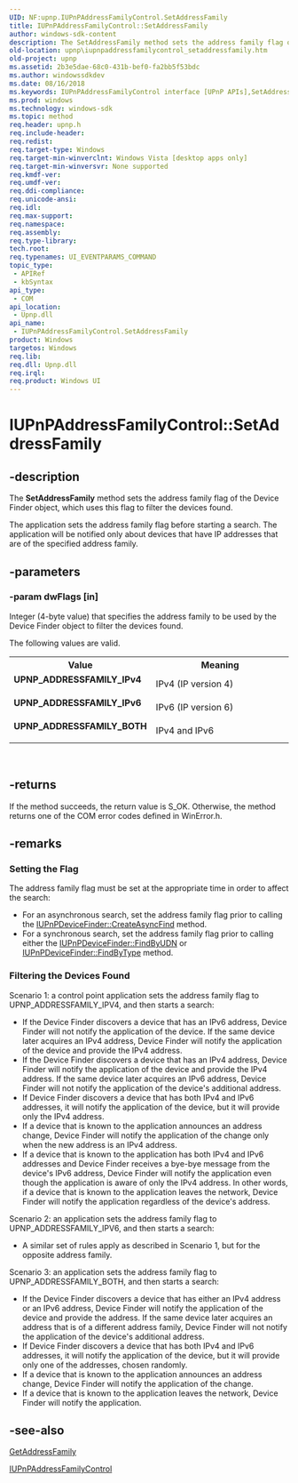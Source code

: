 ```yaml
---
UID: NF:upnp.IUPnPAddressFamilyControl.SetAddressFamily
title: IUPnPAddressFamilyControl::SetAddressFamily
author: windows-sdk-content
description: The SetAddressFamily method sets the address family flag of the Device Finder object, which uses this flag to filter the devices found.
old-location: upnp\iupnpaddressfamilycontrol_setaddressfamily.htm
old-project: upnp
ms.assetid: 2b3e5dae-68c0-431b-bef0-fa2bb5f53bdc
ms.author: windowssdkdev
ms.date: 08/16/2018
ms.keywords: IUPnPAddressFamilyControl interface [UPnP APIs],SetAddressFamily method, IUPnPAddressFamilyControl.SetAddressFamily, IUPnPAddressFamilyControl::SetAddressFamily, SetAddressFamily, SetAddressFamily method [UPnP APIs], SetAddressFamily method [UPnP APIs],IUPnPAddressFamilyControl interface, UPNP_ADDRESSFAMILY_BOTH, UPNP_ADDRESSFAMILY_IPv4, UPNP_ADDRESSFAMILY_IPv6, upnp.iupnpaddressfamilycontrol_setaddressfamily, upnp/IUPnPAddressFamilyControl::SetAddressFamily
ms.prod: windows
ms.technology: windows-sdk
ms.topic: method
req.header: upnp.h
req.include-header: 
req.redist: 
req.target-type: Windows
req.target-min-winverclnt: Windows Vista [desktop apps only]
req.target-min-winversvr: None supported
req.kmdf-ver: 
req.umdf-ver: 
req.ddi-compliance: 
req.unicode-ansi: 
req.idl: 
req.max-support: 
req.namespace: 
req.assembly: 
req.type-library: 
tech.root: 
req.typenames: UI_EVENTPARAMS_COMMAND
topic_type:
 - APIRef
 - kbSyntax
api_type:
 - COM
api_location:
 - Upnp.dll
api_name:
 - IUPnPAddressFamilyControl.SetAddressFamily
product: Windows
targetos: Windows
req.lib: 
req.dll: Upnp.dll
req.irql: 
req.product: Windows UI
---
```


# IUPnPAddressFamilyControl::SetAddressFamily


## -description


The <b>SetAddressFamily</b> method sets the address family flag of the Device Finder object, which uses this flag to filter the devices found.

The application sets the address family flag before starting a search. The application will be notified only about devices that have IP addresses that are of the specified address family.


## -parameters




### -param dwFlags [in]

Integer (4-byte value) that specifies the address family to be used by the Device Finder object to filter the devices found.

The following values are valid.

<table>
<tr>
<th>Value</th>
<th>Meaning</th>
</tr>
<tr>
<td width="40%"><a id="UPNP_ADDRESSFAMILY_IPv4"></a><a id="upnp_addressfamily_ipv4"></a><a id="UPNP_ADDRESSFAMILY_IPV4"></a><dl>
<dt><b>UPNP_ADDRESSFAMILY_IPv4</b></dt>
</dl>
</td>
<td width="60%">
IPv4 (IP version 4)

</td>
</tr>
<tr>
<td width="40%"><a id="UPNP_ADDRESSFAMILY_IPv6"></a><a id="upnp_addressfamily_ipv6"></a><a id="UPNP_ADDRESSFAMILY_IPV6"></a><dl>
<dt><b>UPNP_ADDRESSFAMILY_IPv6</b></dt>
</dl>
</td>
<td width="60%">
IPv6 (IP version 6)

</td>
</tr>
<tr>
<td width="40%"><a id="UPNP_ADDRESSFAMILY_BOTH"></a><a id="upnp_addressfamily_both"></a><dl>
<dt><b>UPNP_ADDRESSFAMILY_BOTH</b></dt>
</dl>
</td>
<td width="60%">
IPv4 and IPv6

</td>
</tr>
</table>
 


## -returns



If the method succeeds, the return value is S_OK. Otherwise, the method returns one of the COM error codes defined in WinError.h.




## -remarks



<h3><a id="Setting__the_Flag"></a><a id="setting__the_flag"></a><a id="SETTING__THE_FLAG"></a>Setting  the Flag</h3>

The address family flag must be set at the appropriate time in order to affect the search:

<ul>
<li>For an asynchronous search, set the address family flag prior to calling the <a href="https://msdn.microsoft.com/4461b53f-b630-4b4a-bc68-0cc48ef70594">IUPnPDeviceFinder::CreateAsyncFind</a> method.</li>
<li>For a synchronous search, set the address family flag prior to calling either the <a href="https://msdn.microsoft.com/88d4e004-7df8-45f4-b6ec-9dcf3f0ccfeb">IUPnPDeviceFinder::FindByUDN</a> or <a href="https://msdn.microsoft.com/5fc28829-8802-457b-a1cf-c74834b6651c">IUPnPDeviceFinder::FindByType</a> method.</li>
</ul>


<h3><a id="Filtering_the_Devices_Found"></a><a id="filtering_the_devices_found"></a><a id="FILTERING_THE_DEVICES_FOUND"></a>Filtering the Devices Found</h3>

Scenario 1: a control point application sets the address family flag to UPNP_ADDRESSFAMILY_IPV4, and then starts a search:

<ul>
<li>If the Device Finder  discovers a device that has an IPv6 address, Device Finder will not notify the application of the device. If the same device later acquires an IPv4 address, Device Finder will notify the application of the device and provide the IPv4 address.</li>
<li>If the Device Finder discovers a device that has an IPv4 address, Device Finder will notify the application of the device and provide the IPv4 address. If the same device later acquires an IPv6 address, Device Finder will not notify the application of the device's additional address.</li>
<li>If Device Finder  discovers a device that has both IPv4 and IPv6 addresses, it will notify the application of the device, but it will provide only the IPv4 address.</li>
<li>If a device that is known to the application announces an address change, Device Finder will notify the application of the change only when the new address is an IPv4 address.</li>
<li>If a device that is known to the application has both IPv4 and IPv6 addresses and Device Finder receives a bye-bye message from the device's IPv6 address, Device Finder will notify the application even though the application is aware of only the IPv4 address. In other words, if a device that is known to the application leaves the network, Device Finder will notify the application regardless of the device's address.</li>
</ul>



Scenario 2: an application sets the address family flag to UPNP_ADDRESSFAMILY_IPV6, and then starts a search:

<ul>
<li>A similar set of rules apply as described in Scenario 1, but for the opposite address family.</li>
</ul>



Scenario 3: an application sets the address family flag to UPNP_ADDRESSFAMILY_BOTH, and then starts a search:

<ul>
<li>If the Device Finder discovers a device that has either an IPv4 address or an IPv6 address, Device Finder will notify the application of the device and provide the address. If the same device later acquires an address that is of a different address family, Device Finder will not notify the application of the device's additional address.</li>
<li>If Device Finder discovers a device that has both IPv4 and IPv6 addresses, it will notify the application of the device, but it will provide only one of the  addresses, chosen randomly.</li>
<li>If a device that is known to the application announces an address change, Device Finder will notify the application of the change.</li>
<li>If a device that is known to the application leaves the network, Device Finder will notify the application.</li>
</ul>





## -see-also




<a href="https://msdn.microsoft.com/3ad0897e-e128-4b49-92c1-eaf2ac516c3b">GetAddressFamily</a>



<a href="https://msdn.microsoft.com/fad61b7f-b9da-4a1b-bb5e-ad20bc87fb5c">IUPnPAddressFamilyControl</a>
 

 

